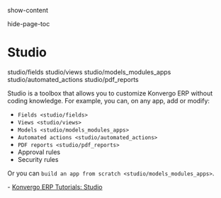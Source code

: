 show-content  

hide-page-toc  

# Studio

<div class="toctree" titlesonly="">

studio/fields studio/views studio/models_modules_apps
studio/automated_actions studio/pdf_reports

</div>

Studio is a toolbox that allows you to customize Konvergo ERP without coding
knowledge. For example, you can, on any app, add or modify:

- `Fields <studio/fields>`
- `Views <studio/views>`
- `Models <studio/models_modules_apps>`
- `Automated actions <studio/automated_actions>`
- `PDF reports <studio/pdf_reports>`
- Approval rules
- Security rules

Or you can `build an app from scratch <studio/models_modules_apps>`.

<div class="seealso">

\- [Konvergo ERP Tutorials: Studio](https://www.odoo.com/slides/studio-31)

</div>
